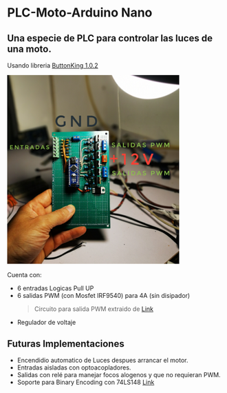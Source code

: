 # **PLC-Moto-Arduino Nano**
## Una especie de **PLC** para controlar las luces de una moto.

Usando libreria [ButtonKing 1.0.2](https://github.com/TanPitch/ButtonKing/releases/tag/1.0.2)

<img src="https://github.com/Fzf-z/Central-Moto/blob/master/Documentos/IMG_20200412_204718-01.jpeg" width="400">

Cuenta con:
- 6 entradas Logicas Pull UP
- 6 salidas PWM (con Mosfet IRF9540) para 4A (sin disipador)
  > Circuito para salida PWM extraido de [Link](https://forum.arduino.cc/index.php?topic=451897.0)
- Regulador de voltaje



## Futuras Implementaciones

- Encendidio automatico de Luces despues arrancar el motor.
- Entradas aisladas con optoacopladores.
- Salidas con relé para manejar focos alogenos y que no requieran PWM.
- Soporte para Binary Encoding con 74LS148 [Link](https://github.com/bxparks/AceButton/blob/develop/docs/binary_encoding/README.md)
